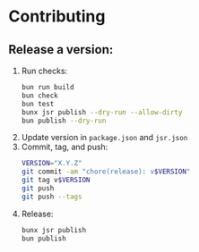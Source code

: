 # Contributing

## Release a version:

1. Run checks:
   ```sh
   bun run build
   bun check
   bun test
   bunx jsr publish --dry-run --allow-dirty
   bun publish --dry-run
   ```
1. Update version in `package.json` and `jsr.json`
1. Commit, tag, and push:
   ```sh
   VERSION="X.Y.Z"
   git commit -am "chore(release): v$VERSION"
   git tag v$VERSION
   git push
   git push --tags
   ```
1. Release:
   ```sh
   bunx jsr publish
   bun publish
   ```
